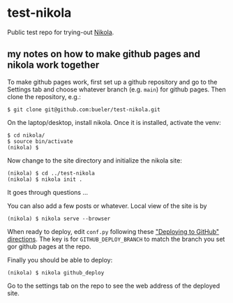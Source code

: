 # test-nikola

Public test repo for trying-out [Nikola](https://getnikola.com/).

## my notes on how to make github pages and nikola work together

To make github pages work, first set up a github repository and go to the Settings tab and choose whatever branch (e.g. `main`) for github pages.  Then clone the repository, e.g.:

    $ git clone git@github.com:bueler/test-nikola.git

On the laptop/desktop, install nikola.  Once it is installed, activate the venv:

    $ cd nikola/
    $ source bin/activate
    (nikola) $

Now change to the site directory and initialize the nikola site:

    (nikola) $ cd ../test-nikola
    (nikola) $ nikola init .

It goes through questions ...

You can also add a few posts or whatever.  Local view of the site is by

    (nikola) $ nikola serve --browser

When ready to deploy, edit `conf.py` following these ["Deploying to GitHub" directions](https://getnikola.com/handbook.html#deployment).  The key is for `GITHUB_DEPLOY_BRANCH` to match the branch you set gor github pages at the repo.

Finally you should be able to deploy:

    (nikola) $ nikola github_deploy

Go to the settings tab on the repo to see the web address of the deployed site.

